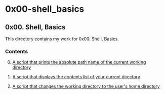 # 0x00-shell_basics

## 0x00. Shell, Basics

This directory contains my work for 0x00. Shell, Basics.

### Contents

0. [A script that prints the absolute path name of the current working directory](/alx-system_engineering-devops/0x00-shell_basics/0-current_working_directory)

1. [A script that displays the contents list of your current directory](0x00-shell_basics/1-listit)

2. [A script that changes the working directory to the user's home directory](0x00-shell_basics/2-bring_me_home)